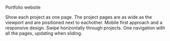 Portfolio website

Show each project as one page.
The project pages are as wide as the viewport and are positioned next to eachother.
Mobile first approach and a responsive design.
Swipe horizontally through projects.
One navigation with all the pages, updating when sliding.

